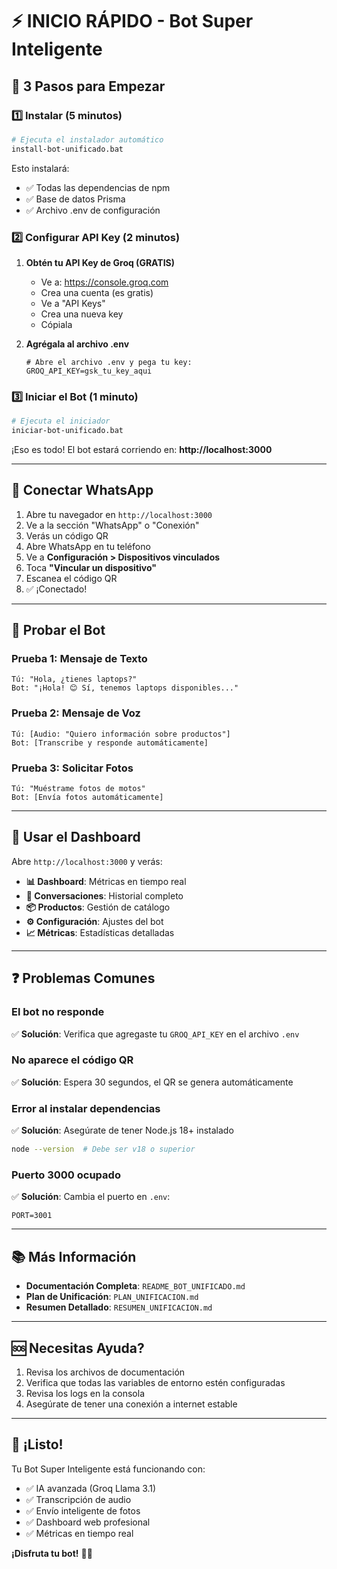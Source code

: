 # ⚡ INICIO RÁPIDO - Bot Super Inteligente

## 🚀 3 Pasos para Empezar

### 1️⃣ Instalar (5 minutos)
```bash
# Ejecuta el instalador automático
install-bot-unificado.bat
```

Esto instalará:
- ✅ Todas las dependencias de npm
- ✅ Base de datos Prisma
- ✅ Archivo .env de configuración

### 2️⃣ Configurar API Key (2 minutos)

1. **Obtén tu API Key de Groq (GRATIS)**
   - Ve a: https://console.groq.com
   - Crea una cuenta (es gratis)
   - Ve a "API Keys"
   - Crea una nueva key
   - Cópiala

2. **Agrégala al archivo .env**
   ```env
   # Abre el archivo .env y pega tu key:
   GROQ_API_KEY=gsk_tu_key_aqui
   ```

### 3️⃣ Iniciar el Bot (1 minuto)
```bash
# Ejecuta el iniciador
iniciar-bot-unificado.bat
```

¡Eso es todo! El bot estará corriendo en: **http://localhost:3000**

---

## 📱 Conectar WhatsApp

1. Abre tu navegador en `http://localhost:3000`
2. Ve a la sección "WhatsApp" o "Conexión"
3. Verás un código QR
4. Abre WhatsApp en tu teléfono
5. Ve a **Configuración > Dispositivos vinculados**
6. Toca **"Vincular un dispositivo"**
7. Escanea el código QR
8. ✅ ¡Conectado!

---

## 🎯 Probar el Bot

### Prueba 1: Mensaje de Texto
```
Tú: "Hola, ¿tienes laptops?"
Bot: "¡Hola! 😊 Sí, tenemos laptops disponibles..."
```

### Prueba 2: Mensaje de Voz
```
Tú: [Audio: "Quiero información sobre productos"]
Bot: [Transcribe y responde automáticamente]
```

### Prueba 3: Solicitar Fotos
```
Tú: "Muéstrame fotos de motos"
Bot: [Envía fotos automáticamente]
```

---

## 🎨 Usar el Dashboard

Abre `http://localhost:3000` y verás:

- **📊 Dashboard**: Métricas en tiempo real
- **💬 Conversaciones**: Historial completo
- **📦 Productos**: Gestión de catálogo
- **⚙️ Configuración**: Ajustes del bot
- **📈 Métricas**: Estadísticas detalladas

---

## ❓ Problemas Comunes

### El bot no responde
✅ **Solución**: Verifica que agregaste tu `GROQ_API_KEY` en el archivo `.env`

### No aparece el código QR
✅ **Solución**: Espera 30 segundos, el QR se genera automáticamente

### Error al instalar dependencias
✅ **Solución**: Asegúrate de tener Node.js 18+ instalado
```bash
node --version  # Debe ser v18 o superior
```

### Puerto 3000 ocupado
✅ **Solución**: Cambia el puerto en `.env`:
```env
PORT=3001
```

---

## 📚 Más Información

- **Documentación Completa**: `README_BOT_UNIFICADO.md`
- **Plan de Unificación**: `PLAN_UNIFICACION.md`
- **Resumen Detallado**: `RESUMEN_UNIFICACION.md`

---

## 🆘 Necesitas Ayuda?

1. Revisa los archivos de documentación
2. Verifica que todas las variables de entorno estén configuradas
3. Revisa los logs en la consola
4. Asegúrate de tener una conexión a internet estable

---

## 🎉 ¡Listo!

Tu Bot Super Inteligente está funcionando con:

- ✅ IA avanzada (Groq Llama 3.1)
- ✅ Transcripción de audio
- ✅ Envío inteligente de fotos
- ✅ Dashboard web profesional
- ✅ Métricas en tiempo real

**¡Disfruta tu bot!** 🚀🤖
